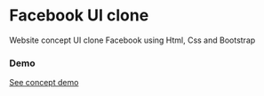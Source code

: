 # Facebook UI clone
Website concept UI clone Facebook using Html, Css and Bootstrap

### Demo 
[See concept demo](https://allisonjulioo.github.io/FacebookInterface)
